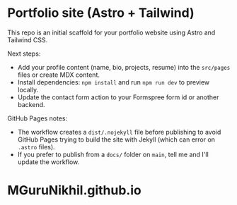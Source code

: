 # Portfolio site (Astro + Tailwind)

This repo is an initial scaffold for your portfolio website using Astro and Tailwind CSS.

Next steps:
- Add your profile content (name, bio, projects, resume) into the `src/pages` files or create MDX content.
- Install dependencies: `npm install` and run `npm run dev` to preview locally.
- Update the contact form action to your Formspree form id or another backend.

GitHub Pages notes:
- The workflow creates a `dist/.nojekyll` file before publishing to avoid GitHub Pages trying to build the site with Jekyll (which can error on `.astro` files).
- If you prefer to publish from a `docs/` folder on `main`, tell me and I'll update the workflow.
# MGuruNikhil.github.io
